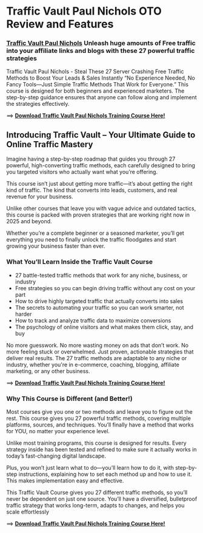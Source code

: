 # Traffic Vault Paul Nichols OTO Review and Features

### [Traffic Vault Paul Nichols](https://jvupsell.com/2025/02/traffic-vault-paul-nichols-oto/) Unleash huge amounts of Free traffic into your affiliate links and blogs with these 27 powerful traffic strategies

Traffic Vault Paul Nichols - Steal These 27 Server Crashing  Free Traffic Methods to Boost Your Leads & Sales Instantly “No Experience Needed, No Fancy Tools—Just Simple Traffic Methods That Work for Everyone.”
This course is designed for both beginners and experienced marketers. The step-by-step guidance ensures that anyone can follow along and implement the strategies effectively.

==> [**Download Traffic Vault Paul Nichols Training Course Here!**](https://warriorplus.com/o2/a/wtq1np3/0)


## Introducing Traffic Vault – Your Ultimate Guide to Online Traffic Mastery
Imagine having a step-by-step roadmap that guides you through 27 powerful, high-converting traffic methods, each carefully designed to bring you targeted visitors who actually want what you’re offering.

This course isn’t just about getting more traffic—it’s about getting the right kind of traffic. The kind that converts into leads, customers, and real revenue for your business.

Unlike other courses that leave you with vague advice and outdated tactics, this course is packed with proven strategies that are working right now in 2025 and beyond.

Whether you’re a complete beginner or a seasoned marketer, you’ll get everything you need to finally unlock the traffic floodgates and start growing your business faster than ever.

### What You’ll Learn Inside the Traffic Vault Course 
- 27 battle-tested traffic methods that work for any niche, business, or industry 
- Free strategies so you can begin driving traffic without any cost on your part
- How to drive highly targeted traffic that actually converts into sales
- The secrets to automating your traffic so you can work smarter, not harder
- How to track and analyze traffic data to maximize conversions
- The psychology of online visitors and what makes them click, stay, and buy

No more guesswork. No more wasting money on ads that don’t work. No more feeling stuck or overwhelmed. Just proven, actionable strategies that deliver real results.
The 27 traffic methods are adaptable to any niche or industry, whether you're in e-commerce, coaching, blogging, affiliate marketing, or any other business.

==> [**Download Traffic Vault Paul Nichols Training Course Here!**](https://warriorplus.com/o2/a/wtq1np3/0)


### Why This Course is Different (and Better!)
Most courses give you one or two methods and leave you to figure out the rest. This course gives you 27 powerful traffic methods, covering multiple platforms, sources, and techniques. You’ll finally have a method that works for YOU, no matter your experience level.

Unlike most training programs, this course is designed for results. Every strategy inside has been tested and refined to make sure it actually works in today’s fast-changing digital landscape.

Plus, you won’t just learn what to do—you’ll learn how to do it, with step-by-step instructions, explaining how to set each method up and how to use it. This makes implementation easy and effective.

This Traffic Vault Course gives you 27 different traffic methods, so you’ll never be dependent on just one source. You’ll have a diversified, bulletproof traffic strategy that works long-term, adapts to changes, and helps you scale effortlessly

==> [**Download Traffic Vault Paul Nichols Training Course Here!**](https://warriorplus.com/o2/a/wtq1np3/0)





